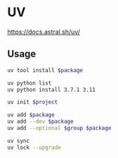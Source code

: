 # UV

<https://docs.astral.sh/uv/>

## Usage

```bash
uv tool install $package

uv python list
uv python install 3.7.1 3.11

uv init $project

uv add $package
uv add --dev $package
uv add --optional $group $package

uv sync
uv lock --upgrade
```
